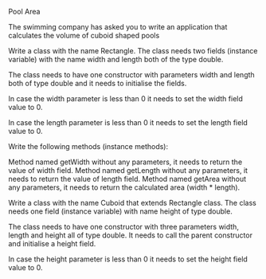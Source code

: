 Pool Area

The swimming company has asked you to write an application that calculates the volume of cuboid shaped pools

Write a class with the name Rectangle. The class needs two fields (instance variable) with the name width and length both of the type double.

The class needs to have one constructor with parameters width and length both of type double and it needs to initialise the fields.

In case the width parameter is less than 0 it needs to set the width field value to 0.

In case the length parameter is less than 0 it needs to set the length field value to 0.

Write the following methods (instance methods):

Method named getWidth without any parameters, it needs to return the value of width field. Method named getLength without any parameters, it needs to return the value of length field. Method named getArea without any parameters, it needs to return the calculated area (width * length).

Write a class with the name Cuboid that extends Rectangle class. The class needs one field (instance variable) with name height of type double.

The class needs to have one constructor with three parameters width, length and height all of type double. It needs to call the parent constructor and initialise a height field.

In case the height parameter is less than 0 it needs to set the height field value to 0.